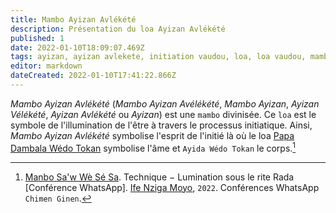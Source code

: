 ```yaml
---
title: Mambo Ayizan Avlékété
description: Présentation du loa Ayizan Avlékété
published: 1
date: 2022-01-10T18:09:07.469Z
tags: ayizan, ayizan avlekete, initiation vaudou, loa, loa vaudou, mambo, mambo ayizan, mambo ayizan avlekete, palme
editor: markdown
dateCreated: 2022-01-10T17:41:22.866Z
---
```


*Mambo Ayizan Avlékété* (*Mambo Ayizan Avélékété*, *Mambo Ayizan*, *Ayizan Vélékété*, *Ayizan Avlékété* ou *Ayizan*) est une `mambo` divinisée. Ce `loa` est le symbole de l'illumination de l'être à travers le processus initiatique. Ainsi, *Mambo Ayizan Avlékété* symbolise l'esprit de l'initié là où le loa [Papa Dambala Wédo Tokan](/fr/encyclopedie/dambala-wedo-tokan) symbolise l'âme et `Ayida Wédo Tokan` le corps.[^1]

[^1]:  [Manbo Sa'w Wè Sé Sa](https://www.facebook.com/rosmywaystv). Technique − Lumination sous le rite Rada [Conférence WhatsApp]. [Ife Nziga Moyo](https://www.facebook.com/IF%C3%89-Nzinga-Moyo-102447998373899/), `2022`. Conférences WhatsApp `Chimen Ginen`.